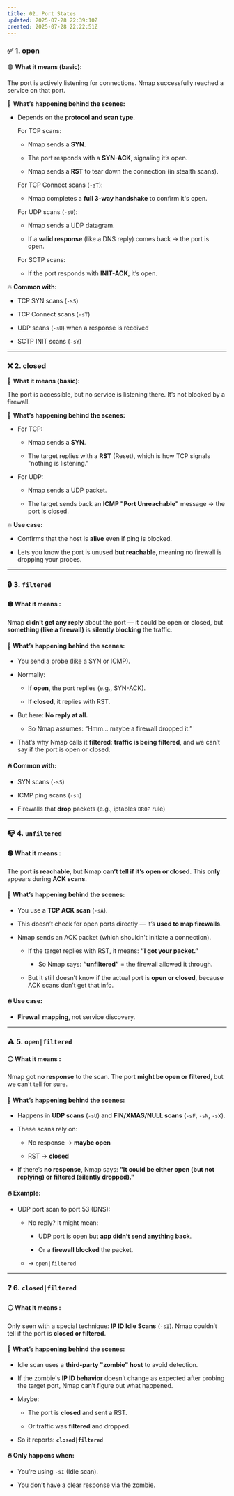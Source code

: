 ```yaml
---
title: 02. Port States
updated: 2025-07-28 22:39:10Z
created: 2025-07-28 22:22:51Z
---
```


### ✅ **1\. open**

🟢 **What it means (basic):**

The port is actively listening for connections. Nmap successfully reached a service on that port.

🧠 **What’s happening behind the scenes:**

- Depends on the **protocol and scan type**.
    
    For TCP scans:
    
    - Nmap sends a **SYN**.
        
    - The port responds with a **SYN-ACK**, signaling it’s open.
        
    - Nmap sends a **RST** to tear down the connection (in stealth scans).
        
    
    For TCP Connect scans (`-sT`):
    
    - Nmap completes a **full 3-way handshake** to confirm it's open.
    
    For UDP scans (`-sU`):
    
    - Nmap sends a UDP datagram.
        
    - If a **valid response** (like a DNS reply) comes back → the port is open.
        
    
    For SCTP scans:
    
    - If the port responds with **INIT-ACK**, it’s open.

🔥 **Common with:**

- TCP SYN scans (`-sS`)
    
- TCP Connect scans (`-sT`)
    
- UDP scans (`-sU`) when a response is received
    
- SCTP INIT scans (`-sY`)
    

* * *

### ❌ **2\. closed**

🔴 **What it means (basic):**

The port is accessible, but no service is listening there. It’s not blocked by a firewall.

🧠 **What’s happening behind the scenes:**

- For TCP:
    
    - Nmap sends a **SYN**.
        
    - The target replies with a **RST** (Reset), which is how TCP signals "nothing is listening."
        
- For UDP:
    
    - Nmap sends a UDP packet.
        
    - The target sends back an **ICMP "Port Unreachable"** message → the port is closed.
        

🔥 **Use case:**

- Confirms that the host is **alive** even if ping is blocked.
    
- Lets you know the port is unused **but reachable**, meaning no firewall is dropping your probes.
    

* * *

### 🔒 **3. `filtered`**

#### 🟡 What it means :

Nmap **didn’t get any reply** about the port — it could be open or closed, but **something (like a firewall)** is **silently blocking** the traffic.

#### 🧠 What’s happening behind the scenes:

- You send a probe (like a SYN or ICMP).
    
- Normally:
    
    - If **open**, the port replies (e.g., SYN-ACK).
        
    - If **closed**, it replies with RST.
        
- But here: **No reply at all.**
    
    - So Nmap assumes: “Hmm… maybe a firewall dropped it.”
- That’s why Nmap calls it **filtered**: **traffic is being filtered**, and we can’t say if the port is open or closed.
    

#### 🔥 Common with:

- SYN scans (`-sS`)
    
- ICMP ping scans (`-sn`)
    
- Firewalls that **drop** packets (e.g., iptables `DROP` rule)
    

* * *

### 📭 **4. `unfiltered`**

#### 🟢 What it means :

The port **is reachable**, but Nmap **can’t tell if it’s open or closed**. This **only** appears during **ACK scans**.

#### 🧠 What’s happening behind the scenes:

- You use a **TCP ACK scan** (`-sA`).
    
- This doesn’t check for open ports directly — it’s **used to map firewalls**.
    
- Nmap sends an ACK packet (which shouldn't initiate a connection).
    
    - If the target replies with RST, it means: **“I got your packet.”**
        
        - So Nmap says: **“unfiltered”** = the firewall allowed it through.
    - But it still doesn’t know if the actual port is **open or closed**, because ACK scans don’t get that info.
        

#### 🔥 Use case:

- **Firewall mapping**, not service discovery.

* * *

### ⚠️ **5. `open|filtered`**

#### ⚪ What it means :

Nmap got **no response** to the scan. The port **might be open or filtered**, but we can’t tell for sure.

#### 🧠 What’s happening behind the scenes:

- Happens in **UDP scans** (`-sU`) and **FIN/XMAS/NULL scans** (`-sF`, `-sN`, `-sX`).
    
- These scans rely on:
    
    - No response → **maybe open**
        
    - RST → **closed**
        
- If there’s **no response**, Nmap says: **"It could be either open (but not replying) or filtered (silently dropped)."**
    

#### 🔥 Example:

- UDP port scan to port 53 (DNS):
    
    - No reply? It might mean:
        
        - UDP port is open but **app didn’t send anything back**.
            
        - Or a **firewall blocked** the packet.
            
    - → `open|filtered`
        

* * *

### ❓ **6. `closed|filtered`**

#### ⚪ What it means :

Only seen with a special technique: **IP ID Idle Scans** (`-sI`). Nmap couldn’t tell if the port is **closed or filtered**.

#### 🧠 What’s happening behind the scenes:

- Idle scan uses a **third-party "zombie" host** to avoid detection.
    
- If the zombie's **IP ID behavior** doesn’t change as expected after probing the target port, Nmap can’t figure out what happened.
    
- Maybe:
    
    - The port is **closed** and sent a RST.
        
    - Or traffic was **filtered** and dropped.
        
- So it reports: **`closed|filtered`**
    

#### 🔥 Only happens when:

- You’re using `-sI` (Idle scan).
    
- You don’t have a clear response via the zombie.